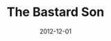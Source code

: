 ---
layout: message
category: message
series: "The Awaited Son"
title: "The Bastard Son"
date: 2012-12-01
audio-description: "Brian Tome talks about how unexpected Jesus was when he came into the world."
audio: "http://www.crossroads.net/players/media/hq/awaitedson02.mp3"
audio-title: "The Bastard Son"
audio-duration: "49&#58;52"
program-description: "Program - WK2 Awaited Son"
program: "http://www.crossroads.net/players/media/hq/12_1-2_12Program_LO.pdf"
program-title: "The Bastard Son"
video-description: "Brian Tome talks about how unexpected Jesus was when he came into the world."
video-title: "The Bastard Son"
video: "https://s3.amazonaws.com/crossroadsvideomessages/awaitedson02.mp4"
video-poster: "https://www.crossroads.net/uploadedfiles/awaitedson02.jpg"
---